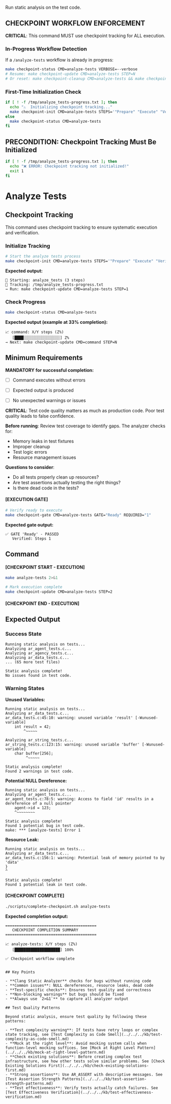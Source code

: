 Run static analysis on the test code.

## CHECKPOINT WORKFLOW ENFORCEMENT

**CRITICAL**: This command MUST use checkpoint tracking for ALL execution.

### In-Progress Workflow Detection

If a `/analyze-tests` workflow is already in progress:

```bash
make checkpoint-status CMD=analyze-tests VERBOSE=--verbose
# Resume: make checkpoint-update CMD=analyze-tests STEP=N
# Or reset: make checkpoint-cleanup CMD=analyze-tests && make checkpoint-init CMD=analyze-tests STEPS='"Prepare" "Execute" "Verify"'
```

### First-Time Initialization Check

```bash
if [ ! -f /tmp/analyze_tests-progress.txt ]; then
  echo "⚠️  Initializing checkpoint tracking..."
  make checkpoint-init CMD=analyze-tests STEPS='"Prepare" "Execute" "Verify"'
else
  make checkpoint-status CMD=analyze-tests
fi
```

## PRECONDITION: Checkpoint Tracking Must Be Initialized

```bash
if [ ! -f /tmp/analyze_tests-progress.txt ]; then
  echo "❌ ERROR: Checkpoint tracking not initialized!"
  exit 1
fi
```

# Analyze Tests
## Checkpoint Tracking

This command uses checkpoint tracking to ensure systematic execution and verification.

### Initialize Tracking
```bash
# Start the analyze tests process
make checkpoint-init CMD=analyze-tests STEPS='"Prepare" "Execute" "Verify"'
```

**Expected output:**
```
📍 Starting: analyze_tests (3 steps)
📁 Tracking: /tmp/analyze_tests-progress.txt
→ Run: make checkpoint-update CMD=analyze-tests STEP=1
```

### Check Progress
```bash
make checkpoint-status CMD=analyze-tests
```

**Expected output (example at 33% completion):**
```
📈 command: X/Y steps (Z%)
   [████░░░░░░░░░░░░░░░░] Z%
→ Next: make checkpoint-update CMD=command STEP=N
```

## Minimum Requirements

**MANDATORY for successful completion:**
- [ ] Command executes without errors
- [ ] Expected output is produced
- [ ] No unexpected warnings or issues




**CRITICAL**: Test code quality matters as much as production code. Poor test quality leads to false confidence.

**Before running**: Review test coverage to identify gaps. The analyzer checks for:
- Memory leaks in test fixtures
- Improper cleanup
- Test logic errors
- Resource management issues

**Questions to consider**:
- Do all tests properly clean up resources?
- Are test assertions actually testing the right things?
- Is there dead code in the tests?

#### [EXECUTION GATE]
```bash
# Verify ready to execute
make checkpoint-gate CMD=analyze-tests GATE="Ready" REQUIRED="1"
```

**Expected gate output:**
```
✅ GATE 'Ready' - PASSED
   Verified: Steps 1
```

## Command

#### [CHECKPOINT START - EXECUTION]

```bash
make analyze-tests 2>&1

# Mark execution complete
make checkpoint-update CMD=analyze-tests STEP=2
```


#### [CHECKPOINT END - EXECUTION]
## Expected Output

### Success State
```
Running static analysis on tests...
Analyzing ar_agent_tests.c...
Analyzing ar_agency_tests.c...
Analyzing ar_data_tests.c...
... (65 more test files)

Static analysis complete!
No issues found in test code.
```

### Warning States

**Unused Variables:**
```
Running static analysis on tests...
Analyzing ar_data_tests.c...
ar_data_tests.c:45:10: warning: unused variable 'result' [-Wunused-variable]
    int result = 42;
        ^~~~~~

Analyzing ar_string_tests.c...
ar_string_tests.c:123:15: warning: unused variable 'buffer' [-Wunused-variable]
    char buffer[256];
         ^~~~~~

Static analysis complete!
Found 2 warnings in test code.
```

**Potential NULL Dereference:**
```
Running static analysis on tests...
Analyzing ar_agent_tests.c...
ar_agent_tests.c:78:5: warning: Access to field 'id' results in a dereference of a null pointer
    agent->id = 123;
    ^~~~~~~~~

Static analysis complete!
Found 1 potential bug in test code.
make: *** [analyze-tests] Error 1
```

**Resource Leak:**
```
Running static analysis on tests...
Analyzing ar_data_tests.c...
ar_data_tests.c:156:1: warning: Potential leak of memory pointed to by 'data'
}
^

Static analysis complete!
Found 1 potential leak in test code.
```


#### [CHECKPOINT COMPLETE]
```bash
./scripts/complete-checkpoint.sh analyze-tests
```

**Expected completion output:**
```
========================================
   CHECKPOINT COMPLETION SUMMARY
========================================

📈 analyze-tests: X/Y steps (Z%)
   [████████████████████] 100%

✅ Checkpoint workflow complete
```
```

## Key Points

- **Clang Static Analyzer** checks for bugs without running code
- **Common issues**: NULL dereferences, resource leaks, dead code
- **Test-specific checks**: Ensures test quality and correctness
- **Non-blocking warnings** but bugs should be fixed
- **Always use `2>&1`** to capture all analyzer output

## Test Quality Patterns

Beyond static analysis, ensure test quality by following these patterns:

- **Test complexity warning**: If tests have retry loops or complex state tracking, see [Test Complexity as Code Smell](../../../kb/test-complexity-as-code-smell.md)
- **Mock at the right level**: Avoid mocking system calls when function-level mocking suffices. See [Mock at Right Level Pattern](../../../kb/mock-at-right-level-pattern.md)
- **Check existing solutions**: Before creating complex test infrastructure, see how other tests solve similar problems. See [Check Existing Solutions First](../../../kb/check-existing-solutions-first.md)
- **Strong assertions**: Use AR_ASSERT with descriptive messages. See [Test Assertion Strength Patterns](../../../kb/test-assertion-strength-patterns.md)
- **Test effectiveness**: Verify tests actually catch failures. See [Test Effectiveness Verification](../../../kb/test-effectiveness-verification.md)